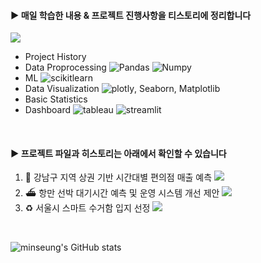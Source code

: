#### ▶︎ 매일 학습한 내용 & 프로젝트 진행사항을 티스토리에 정리합니다
<a href="https://everyday-joyful.tistory.com/" target="_blank"><img src="https://img.shields.io/badge/tistory-ffffff?style=for-the-badge&logo=tistory&logoColor=FF4500"/></a>
- Project History
- Data Proprocessing   ![Pandas](https://img.shields.io/badge/Pandas-FFDC28?style=flat&logo=Pandas&logoColor=white) ![Numpy](https://img.shields.io/badge/numpy-013243?style=flat&logo=numpy&logoColor=white)
- ML   ![scikitlearn](https://img.shields.io/badge/scikitlearn-F7931E?style=flat&logo=scikitlearn&logoColor=white)
- Data Visualization   ![plotly](https://img.shields.io/badge/plotly-3F4F75?style=flat&logo=plotly&logoColor=white), Seaborn, Matplotlib
- Basic Statistics
- Dashboard    ![tableau](https://img.shields.io/badge/tableau-E97627?style=flat&logo=tableau&logoColor=white) ![streamlit](https://img.shields.io/badge/streamlit-FF4B4B?style=flat&logo=streamlit&logoColor=white)

<br>

#### ▶︎ 프로젝트 파일과 히스토리는 아래에서 확인할 수 있습니다
1. 🏪 강남구 지역 상권 기반 시간대별 편의점 매출 예측  <a href="https://github.com/minseungryu/Convenience_Store_Sales_Analysis" target="_blank"><img src="https://img.shields.io/badge/git repo-eeeeee?style=flat-square&logo=github&logoColor=a3a3a3"/></a>
2. ⛴️ 항만 선박 대기시간 예측 및 운영 시스템 개선 제안  <a href="https://github.com/minseungryu/Ulsan_Ship_ETA_PJT" target="_blank"><img src="https://img.shields.io/badge/git repo-eeeeee?style=flat-square&logo=github&logoColor=a3a3a3"/></a>
3. ♻️ 서울시 스마트 수거함 입지 선정  <a href="https://github.com/minseungryu/PET_Recycling_Site_Selection" target="_blank"><img src="https://img.shields.io/badge/git repo-eeeeee?style=flat-square&logo=github&logoColor=a3a3a3"/></a>
<br>

![minseung's GitHub stats](https://github-readme-stats.vercel.app/api?username=minseungryu&show_icons=true&theme=graywhite)

<!--
https://80000coding.oopy.io/865f4b2a-5198-49e8-a173-0f893a4fed45 여기서 꾸밈
**minseungryu/minseungryu** is a ✨ _special_ ✨ repository because its `README.md` (this file) appears on your GitHub profile.

Here are some ideas to get you started:
- 🌱 I’m currently learning ...
- 👯 I’m looking to collaborate on ...
- 🤔 I’m looking for help with ...
- 💬 Ask me about ...
- 📫 How to reach me: ...
- 😄 Pronouns: ...
- ⚡ Fun fact: ...
-->

